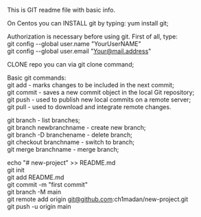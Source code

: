 This is GIT readme file with basic info.

On Centos you can INSTALL git by typing: yum install git;

Authorization is necessary before using git. First of all, type:\
git config --global user.name "YourUserNAME"\
git config --global user.email "Your@mail.address"

CLONE repo you can via git clone <repo URL> command;

Basic git commands:\
git add - marks changes to be included in the next commit;\
git commit - saves a new commit object in the local Git repository;\
git push - used to publish new local commits on a remote server;\
git pull - used to download and integrate remote changes.


git branch - list branches;\
git branch newbranchname - create new branch;\
git branch -D branchename - delete branch;\
git checkout branchname - switch to branch;\
git merge branchname - merge branch;


echo "# new-project" >> README.md\
git init\
git add README.md\
git commit -m "first commit"\
git branch -M main\
git remote add origin git@github.com:ch1madan/new-project.git\
git push -u origin main
